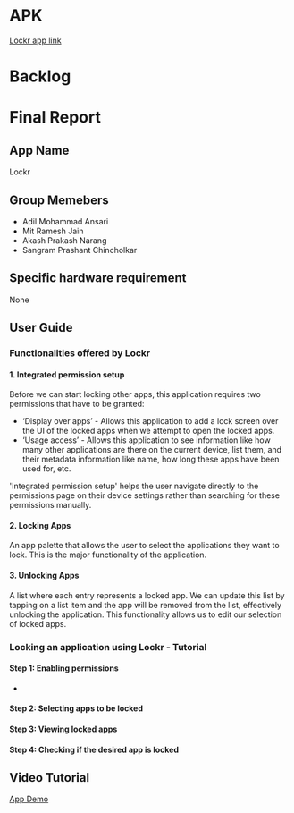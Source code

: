 # APK
[Lockr app link](https://drive.google.com/drive/folders/1omKmLpCH0TgD6riMiFxV-k_lerwy1hw1?usp=sharing) 
# Backlog
# Final Report
## App Name
Lockr

## Group Memebers
- Adil Mohammad Ansari
- Mit Ramesh Jain
- Akash Prakash Narang
- Sangram Prashant Chincholkar

## Specific hardware requirement
None

## User Guide
### Functionalities offered by Lockr
#### 1. Integrated permission setup
Before we can start locking other apps, this application requires two permissions that have to be granted:
- ‘Display over apps’ - Allows this application to add a lock screen over the UI of the locked apps when we attempt to open the locked apps.
- ‘Usage access’ - Allows this application to see information like how many other applications are there on the current device, list them, and their metadata information like name, how long these apps have been used for, etc. 

'Integrated permission setup' helps the user navigate directly to the permissions page on their device settings rather than searching for these permissions manually.

#### 2. Locking Apps
An app palette that allows the user to select the applications they want to lock. This is the major functionality of the application.

#### 3. Unlocking Apps
A list where each entry represents a locked app. We can update this list by tapping on a list item and the app will be removed from the list, effectively unlocking the application. This functionality allows us to edit our selection of locked apps. 

### Locking an application using Lockr - Tutorial
#### Step 1: Enabling permissions
- 
#### Step 2: Selecting apps to be locked
#### Step 3: Viewing locked apps
#### Step 4: Checking if the desired app is locked

## Video Tutorial
[App Demo](https://drive.google.com/drive/folders/1omKmLpCH0TgD6riMiFxV-k_lerwy1hw1?usp=sharing)
